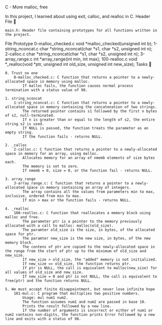  C - More malloc, free

In this project, I learned about using exit, calloc, and realloc in C.
Header File 📁

    main.h: Header file containing prototypes for all functions written in the project.

File 	Prototype
0-malloc_checked.c 	void *malloc_checked(unsigned int b);
1-string_nconcat.c 	char *string_nconcat(char *s1, char *s2, unsigned int n);
2-calloc.c 	char *string_nconcat(char *s1, char *s2, unsigned int n);
3-array_range.c 	int *array_range(int min, int max);
100-realloc.c 	void *_realloc(void *ptr, unsigned int old_size, unsigned int new_size);
Tasks 📃

    0. Trust no one
        0-malloc_checked.c: C function that returns a pointer to a newly-allocated space in memory using malloc.
            If malloc fails, the function causes normal process termination with a status value of 98.

    1. string_nconcat
        1-string_nconcat.c: C function that returns a pointer to a newly-allocated space in memory containing the concatenation of two strings.
            The returned pointer contains s1 followed by the first n bytes of s2, null-terminated.
            If n is greater than or equal to the length of s2, the entire string s2 is used.
            If NULL is passed, the function treats the parameter as an empty string.
            If the function fails - returns NULL.

    2. _calloc
        2-calloc.c: C function that returns a pointer to a newly-allocated space in memory for an array, using malloc.
            Allocates memory for an array of nmemb elements of size bytes each.
            The memory is set to zero.
            If nmemb = 0, size = 0, or the function fail - returns NULL.

    3. array_range
        3-array_range.c: C function that returns a pointer to a newly-allocated space in memory containing an array of integers.
            The array contains all the values from parameters min to max, inclusive, ordered from min to max.
            If min > max or the function fails - returns NULL.

    4. _realloc
        100-realloc.c: C function that reallocates a memory block using malloc and free.
            The parameter ptr is a pointer to the memory previously allocated with a call to malloc: malloc(old_size).
            The paramter old_size is the size, in bytes, of the allocated space for ptr.
            The paramter new_size is the new size, in bytes, of the new memory block.
            The contens of ptr are copied to the newly-allocated space in the range from the start of ptr up to the minimum of old_size and new_size.
            If new_size > old_size, the "added" memory is not initialized.
            If new_size == old_size, the function returns ptr.
            If ptr is NULL, the call is equivalent to malloc(new_size) for all values of old_size and new_size.
            If new_size = 0 and ptr is not NULL, the call is equivalent to free(ptr) and the function returns NULL.

    5. We must accept finite disappointment, but never lose infinite hope
        101-mul.c: C program that multiplies two positive numbers.
            Usage: mul num1 num2.
            The function assumes num1 and num2 are passed in base 10.
            Prints the result followed by a new line.
            If the number of arguments is incorrect or either of num1 or num2 contains non-digits, the function prints Error followed by a new line and exits with a status of 98.

